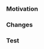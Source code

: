 ### Motivation

<!-- Explain here why you want to merge your changes -->

### Changes

<!-- List your changes -->

### Test

<!-- How to test the changes? -->
